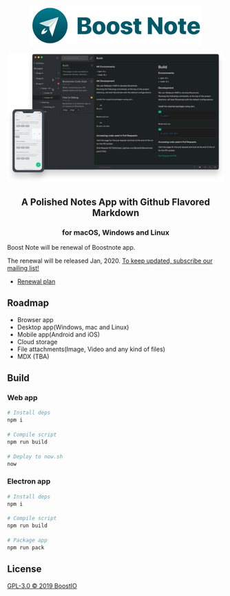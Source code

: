 <div align="center">
  <img src="static/logo_with_text_teal.svg" width="400">
</div>

![uiimage](./static/img_ui.svg)

<h2 align='center'>A Polished Notes App with Github Flavored Markdown</h2>
<h3 align="center">for macOS, Windows and Linux</h5>

Boost Note will be renewal of Boostnote app.

The renewal will be released Jan, 2020. [To keep updated, subscribe our mailing list!](https://boostnote.io/#subscribe)

- [Renewal plan](https://github.com/BoostIO/Boostnote.next/issues/67)

## Roadmap

- Browser app
- Desktop app(Windows, mac and Linux)
- Mobile app(Android and iOS)
- Cloud storage
- File attachments(Image, Video and any kind of files)
- MDX (TBA)

## Build

### Web app

```sh
# Install deps
npm i

# Compile script
npm run build

# Deploy to now.sh
now
```

### Electron app

```sh
# Install deps
npm i

# Compile script
npm run build

# Package app
npm run pack
```

## License

[GPL-3.0 © 2019 BoostIO](./LICENSE.md)
